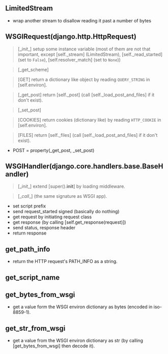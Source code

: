 ## LimitedStream
* wrap another stream to disallow reading it past a number of bytes

## WSGIRequest(django.http.HttpRequest)
<!-- TODO: continue here-->
> [\__init__] setup some instance variable (most of them are not that important, except [self._stream] (LimitedStream), [self._read_started] (set to `False`), [self.resolver_match] (set to `None`))

> [\_get_scheme]

> [GET] return a dictionary like object by reading `QUERY_STRING` in [self.environ].

> [\_get_post] return [self._post] (call [self._load_post_and_files] if it don't exist).

> [\_set_post] 

> [COOKIES] return cookies (dictionary like) by reading `HTTP_COOKIE` in [self.environ].

> [FILES] return [self._files] (call [self._load_post_and_files] if it don't exist).

* POST = property(_get_post, _set_post)

## WSGIHandler(django.core.handlers.base.BaseHandler)
> [\__init__] extend [super().__init__] by loading middleware.

> [\__call__] (the same signature as WSGI app).
* set script prefix
* send request_started signed (basically do nothing)
* get request by initiating  request class
* get response (by calling [self.get_response(request)])
* send status, response header
* return response

## get_path_info
* return the HTTP request's PATH_INFO as a string.

## get_script_name

## get_bytes_from_wsgi
* get a value form the WSGI environ dictionary as bytes (encoded in iso-8859-1).

## get_str_from_wsgi
* get a value from the WSGI environ dictionary as str (by calling [get_bytes_from_wsgi] then decode it).
